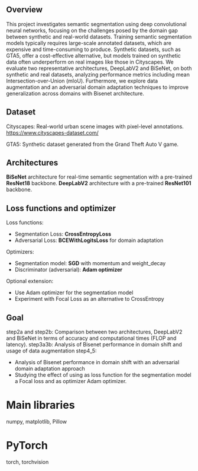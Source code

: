 ## Overview
This project investigates semantic segmentation using deep convolutional neural networks, focusing on the challenges posed
by the domain gap between synthetic and real-world datasets.
Training semantic segmentation models typically requires large-scale annotated datasets, which are expensive 
and time-consuming to produce. Synthetic datasets, such as GTA5, offer a cost-effective alternative,
but models trained on synthetic data often underperform on real images like those in Cityscapes.
We evaluate two representative architectures, DeepLabV2 and BiSeNet, on both synthetic and real datasets, 
analyzing performance metrics including mean Intersection-over-Union (mIoU). Furthermore, we explore data augmentation and 
an adversarial domain adaptation techniques to improve generalization across domains with Bisenet architecture.

## Dataset
Cityscapes: Real-world urban scene images with pixel-level annotations.
https://www.cityscapes-dataset.com/

GTA5: Synthetic dataset generated from the Grand Theft Auto V game.

## Architectures
**BiSeNet** architecture for real-time semantic segmentation with a pre-trained **ResNet18** backbone.
**DeepLabV2**  architecture with a pre-trained **ResNet101** backbone.

## Loss functions and optimizer
Loss functions:
- Segmentation Loss: **CrossEntropyLoss** 
- Adversarial Loss: **BCEWithLogitsLoss** for domain adaptation

Optimizers:
- Segmentation model: **SGD** with momentum and weight_decay
- Discriminator (adversarial): **Adam optimizer** 

Optional extension:
- Use Adam optimizer for the segmentation model 
- Experiment with Focal Loss as an alternative to CrossEntropy

## Goal
step2a and step2b: Comparison between two architectures, DeepLabV2 and BiSeNet in terms of accuracy and computational times (FLOP and latency).
step3a3b: Analysis of Bisenet performance in domain shift and usage of data augmentation
step4_5:  
- Analysis of Bisenet performance in domain shift with an adversarial domain adaptation approach
- Studying the effect of using as loss function for the segmentation model a Focal loss and as optimizer Adam optimizer.

# Main libraries
numpy, matplotlib, Pillow
# PyTorch
torch, torchvision

